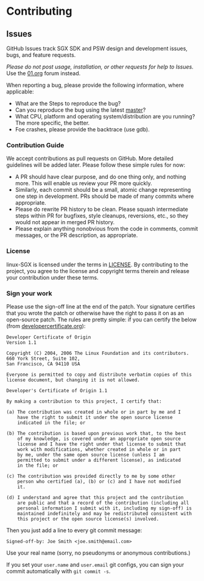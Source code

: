 # Contributing

## Issues

GitHub Issues track SGX SDK and PSW design and development issues, bugs, and feature requests.

_Please do not post usage, installation, or other requests for help to Issues._
Use the [01.org](https://01.org/intel-software-guard-extensions/forum/forum) forum instead. 

When reporting a bug, please provide the following information, where applicable:

* What are the Steps to reproduce the bug?
* Can you reproduce the bug using the latest [master](https://github.com/01org/linux-sgx/tree/master)?
* What CPU, platform and operating system/distribution are you running? The more specific, the better.
* Foe crashes, please provide the backtrace (use gdb).


### Contribution Guide

We accept contributions as pull requests on GitHub. More detailed guidelines will be added later. Please follow these simple rules for now: 

* A PR should have clear purpose, and do one thing only, and nothing more. This will enable us review your PR more quickly.
* Similarly, each commit should be a small, atomic change representing one step in development. PRs should be made of many commits where appropriate.
* Please do rewrite PR history to be clean. Please squash intermediate steps within PR for bugfixes, style cleanups, reversions, etc., so they would not appear in merged PR history.
* Please explain anything nonobvious from the code in comments, commit messages, or the PR description, as appropriate.

### License

linux-SGX is licensed under the terms in [LICENSE](https://github.com/01org/linux-sgx/blob/master/License.txt). By contributing to the project, you agree to the license and copyright terms therein and release your contribution under these terms.

### Sign your work

Please use the sign-off line at the end of the patch. Your signature certifies that you wrote the patch or otherwise have the right to pass it on as an open-source patch. The rules are pretty simple: if you can certify
the below (from [developercertificate.org](http://developercertificate.org/)):

```
Developer Certificate of Origin
Version 1.1

Copyright (C) 2004, 2006 The Linux Foundation and its contributors.
660 York Street, Suite 102,
San Francisco, CA 94110 USA

Everyone is permitted to copy and distribute verbatim copies of this
license document, but changing it is not allowed.

Developer's Certificate of Origin 1.1

By making a contribution to this project, I certify that:

(a) The contribution was created in whole or in part by me and I
    have the right to submit it under the open source license
    indicated in the file; or

(b) The contribution is based upon previous work that, to the best
    of my knowledge, is covered under an appropriate open source
    license and I have the right under that license to submit that
    work with modifications, whether created in whole or in part
    by me, under the same open source license (unless I am
    permitted to submit under a different license), as indicated
    in the file; or

(c) The contribution was provided directly to me by some other
    person who certified (a), (b) or (c) and I have not modified
    it.

(d) I understand and agree that this project and the contribution
    are public and that a record of the contribution (including all
    personal information I submit with it, including my sign-off) is
    maintained indefinitely and may be redistributed consistent with
    this project or the open source license(s) involved.
```

Then you just add a line to every git commit message:

    Signed-off-by: Joe Smith <joe.smith@email.com>

Use your real name (sorry, no pseudonyms or anonymous contributions.)

If you set your `user.name` and `user.email` git configs, you can sign your
commit automatically with `git commit -s`.
